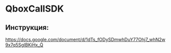 # QboxCallSDK

## Инструкция:
https://docs.google.com/document/d/1dTs_fODySDmwhDuY77Ohj7_whN2w9x7q5SgIBKiHx_Q

